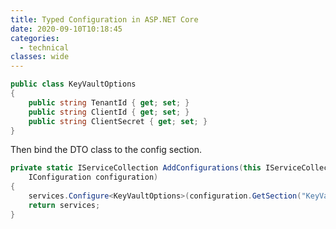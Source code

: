 ```yaml
---
title: Typed Configuration in ASP.NET Core
date: 2020-09-10T10:18:45
categories:
  - technical
classes: wide
---
```



```csharp
public class KeyVaultOptions
{
    public string TenantId { get; set; }
    public string ClientId { get; set; }
    public string ClientSecret { get; set; }
}

```

Then bind the DTO class to the config section.

```csharp
private static IServiceCollection AddConfigurations(this IServiceCollection services,
    IConfiguration configuration)
{
    services.Configure<KeyVaultOptions>(configuration.GetSection("KeyVault"));
    return services;
}

```

